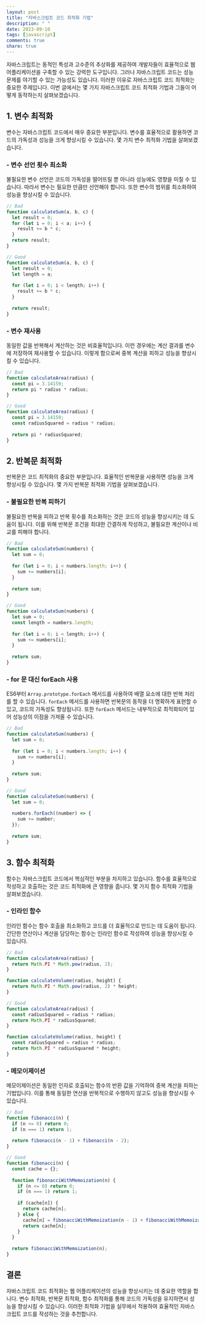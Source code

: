 ```yaml
---
layout: post
title: "자바스크립트 코드 최적화 기법"
description: " "
date: 2023-09-10
tags: [javascript]
comments: true
share: true
---
```


자바스크립트는 동적인 특성과 고수준의 추상화를 제공하여 개발자들이 효율적으로 웹 어플리케이션을 구축할 수 있는 강력한 도구입니다. 그러나 자바스크립트 코드는 성능 문제를 야기할 수 있는 가능성도 있습니다. 이러한 이유로 자바스크립트 코드 최적화는 중요한 주제입니다. 이번 글에서는 몇 가지 자바스크립트 코드 최적화 기법과 그들이 어떻게 동작하는지 살펴보겠습니다.

## 1. 변수 최적화

변수는 자바스크립트 코드에서 매우 중요한 부분입니다. 변수를 효율적으로 활용하면 코드의 가독성과 성능을 크게 향상시킬 수 있습니다. 몇 가지 변수 최적화 기법을 살펴보겠습니다.

### - 변수 선언 횟수 최소화

불필요한 변수 선언은 코드의 가독성을 떨어뜨릴 뿐 아니라 성능에도 영향을 미칠 수 있습니다. 따라서 변수는 필요한 만큼만 선언해야 합니다. 또한 변수의 범위를 최소화하여 성능을 향상시킬 수 있습니다.

```javascript
// Bad
function calculateSum(a, b, c) {
  let result = 0;
  for (let i = 0; i < a; i++) {
    result += b * c;
  }
  return result;
}

// Good
function calculateSum(a, b, c) {
  let result = 0;
  let length = a;
  
  for (let i = 0; i < length; i++) {
    result += b * c;
  }
  
  return result;
}
```

### - 변수 재사용

동일한 값을 반복해서 계산하는 것은 비효율적입니다. 이런 경우에는 계산 결과를 변수에 저장하여 재사용할 수 있습니다. 이렇게 함으로써 중복 계산을 피하고 성능을 향상시킬 수 있습니다.

```javascript
// Bad
function calculateArea(radius) {
  const pi = 3.14159;
  return pi * radius * radius;
}

// Good
function calculateArea(radius) {
  const pi = 3.14159;
  const radiusSquared = radius * radius;
  
  return pi * radiusSquared;
}
```

## 2. 반복문 최적화

반복문은 코드 최적화의 중요한 부분입니다. 효율적인 반복문을 사용하면 성능을 크게 향상시킬 수 있습니다. 몇 가지 반복문 최적화 기법을 살펴보겠습니다.

### - 불필요한 반복 피하기

불필요한 반복을 피하고 반복 횟수를 최소화하는 것은 코드의 성능을 향상시키는 데 도움이 됩니다. 이를 위해 반복문 조건을 최대한 간결하게 작성하고, 불필요한 계산이나 비교를 피해야 합니다.

```javascript
// Bad
function calculateSum(numbers) {
  let sum = 0;
  
  for (let i = 0; i < numbers.length; i++) {
    sum += numbers[i];
  }
  
  return sum;
}

// Good
function calculateSum(numbers) {
  let sum = 0;
  const length = numbers.length;
  
  for (let i = 0; i < length; i++) {
    sum += numbers[i];
  }
  
  return sum;
}
```

### - for 문 대신 forEach 사용

ES6부터 `Array.prototype.forEach` 메서드를 사용하여 배열 요소에 대한 반복 처리를 할 수 있습니다. `forEach` 메서드를 사용하면 반복문의 동작을 더 명확하게 표현할 수 있고, 코드의 가독성도 향상됩니다. 또한 `forEach` 메서드는 내부적으로 최적화되어 있어 성능상의 이점을 가져올 수 있습니다.

```javascript
// Bad
function calculateSum(numbers) {
  let sum = 0;
  
  for (let i = 0; i < numbers.length; i++) {
    sum += numbers[i];
  }
  
  return sum;
}

// Good
function calculateSum(numbers) {
  let sum = 0;
  
  numbers.forEach((number) => {
    sum += number;
  });
  
  return sum;
}
```

## 3. 함수 최적화

함수는 자바스크립트 코드에서 핵심적인 부분을 차지하고 있습니다. 함수를 효율적으로 작성하고 호출하는 것은 코드 최적화에 큰 영향을 줍니다. 몇 가지 함수 최적화 기법을 살펴보겠습니다.

### - 인라인 함수

인라인 함수는 함수 호출을 최소화하고 코드를 더 효율적으로 만드는 데 도움이 됩니다. 간단한 연산이나 계산을 담당하는 함수는 인라인 함수로 작성하여 성능을 향상시킬 수 있습니다.

```javascript
// Bad
function calculateArea(radius) {
  return Math.PI * Math.pow(radius, 2);
}

function calculateVolume(radius, height) {
  return Math.PI * Math.pow(radius, 2) * height;
}

// Good
function calculateArea(radius) {
  const radiusSquared = radius * radius;
  return Math.PI * radiusSquared;
}

function calculateVolume(radius, height) {
  const radiusSquared = radius * radius;
  return Math.PI * radiusSquared * height;
}
```

### - 메모이제이션

메모이제이션은 동일한 인자로 호출되는 함수의 반환 값을 기억하여 중복 계산을 피하는 기법입니다. 이를 통해 동일한 연산을 반복적으로 수행하지 않고도 성능을 향상시킬 수 있습니다.

```javascript
// Bad
function fibonacci(n) {
  if (n <= 0) return 0;
  if (n === 1) return 1;
  
  return fibonacci(n - 1) + fibonacci(n - 2);
}

// Good
function fibonacci(n) {
  const cache = {};
  
  function fibonacciWithMemoization(n) {
    if (n <= 0) return 0;
    if (n === 1) return 1;
    
    if (cache[n]) {
      return cache[n];
    } else {
      cache[n] = fibonacciWithMemoization(n - 1) + fibonacciWithMemoization(n - 2);
      return cache[n];
    }
  }
  
  return fibonacciWithMemoization(n);
}
```

## 결론

자바스크립트 코드 최적화는 웹 어플리케이션의 성능을 향상시키는 데 중요한 역할을 합니다. 변수 최적화, 반복문 최적화, 함수 최적화를 통해 코드의 가독성을 유지하면서 성능을 향상시킬 수 있습니다. 이러한 최적화 기법을 실무에서 적용하여 효율적인 자바스크립트 코드를 작성하는 것을 추천합니다.